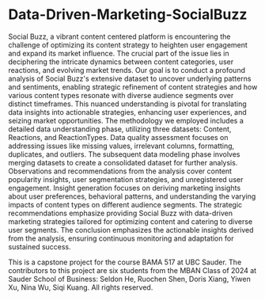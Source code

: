 # Data-Driven-Marketing-SocialBuzz
Social Buzz, a vibrant content centered platform is encountering the challenge of optimizing its content strategy to heighten user engagement and expand its market influence. The crucial part of the issue lies in deciphering the intricate dynamics between content categories, user reactions, and evolving market trends.
Our goal is to conduct a profound analysis of Social Buzz's extensive dataset to uncover underlying patterns and sentiments, enabling strategic refinement of content strategies and how various content types resonate with diverse audience segments over distinct timeframes. This nuanced understanding is pivotal for translating data insights into actionable strategies, enhancing user experiences, and seizing market opportunities.
The methodology we employed includes a detailed data understanding phase, utilizing three datasets: Content, Reactions, and ReactionTypes. Data quality assessment focuses on addressing issues like missing values, irrelevant columns, formatting, duplicates, and outliers. The subsequent data modeling phase involves merging datasets to create a consolidated dataset for further analysis.
Observations and recommendations from the analysis cover content popularity insights, user segmentation strategies, and unregistered user engagement. Insight generation focuses on deriving marketing insights about user preferences, behavioral patterns, and understanding the varying impacts of content types on different audience segments. The strategic recommendations emphasize providing Social Buzz with data-driven marketing strategies tailored for optimizing content and catering to diverse user segments. The conclusion emphasizes the actionable insights derived from the analysis, ensuring continuous monitoring and adaptation for sustained success.

This is a capstone project for the course BAMA 517 at UBC Sauder.
The contributors to this project are six students from the MBAN Class of 2024 at Sauder School of Business: Seldon He, Ruochen Shen, Doris Xiang, Yiwen Xu, Nina Wu, Siqi Kuang.
All rights reserved.
